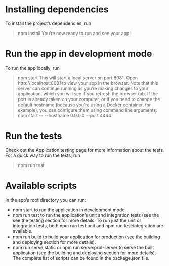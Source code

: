 # Installing dependencies
To install the project’s dependencies, run
> npm install
You’re now ready to run and see your app!

# Run the app in development mode
To run the app locally, run
> npm start
This will start a local server on port 8081. Open http://localhost:8081 to view your app in the browser. Note that this server can continue running as you’re making changes to your application, which you will see if you refresh the browser tab.
If the port is already taken on your computer, or if you need to change the default hostname (because you’re using a Docker container, for example), you can configure them using command line arguments:
> npm start -- --hostname 0.0.0.0 --port 4444

# Run the tests
Check out the Application testing page for more information about the tests. For a quick way to run the tests, run
> npm run test

# Available scripts
In the app’s root directory you can run:
- npm start to run the application in development mode.
- npm run test to run the application’s unit and integration tests (see the see the testing section for more details. To run just the unit or integration tests, both npm run test:unit and npm run test:integration are available.
- npm run build to build your application for production (see the building and deploying section for more details).
- npm run serve:static or npm run serve:prpl-server to serve the built application (see the building and deploying section for more details).
The complete list of scripts can be found in the package.json file.
